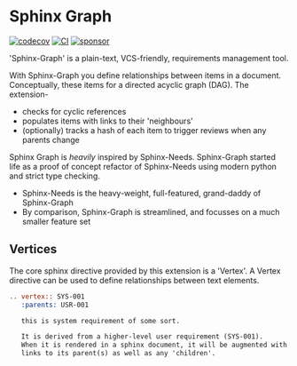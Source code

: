 # Sphinx Graph

[![codecov](https://codecov.io/gh/danieleades/sphinx-graph/branch/main/graph/badge.svg?token=WLPNTQXHrK)](https://codecov.io/gh/danieleades/sphinx-graph)
[![CI](https://github.com/danieleades/sphinx-graph/actions/workflows/ci.yaml/badge.svg)](https://github.com/danieleades/sphinx-graph/actions/workflows/ci.yaml)
[![sponsor](https://img.shields.io/static/v1?label=Sponsor&message=%E2%9D%A4&logo=GitHub&color=%23fe8e86)](https://github.com/sponsors/danieleades)

'Sphinx-Graph' is a plain-text, VCS-friendly, requirements management tool.

With Sphinx-Graph you define relationships between items in a document. Conceptually, these items for a directed acyclic graph (DAG). The extension-

- checks for cyclic references
- populates items with links to their 'neighbours'
- (optionally) tracks a hash of each item to trigger reviews when any parents change

Sphinx Graph is *heavily* inspired by Sphinx-Needs. Sphinx-Graph started life as a proof of concept refactor of Sphinx-Needs using modern python and strict type checking.

- Sphinx-Needs is the heavy-weight, full-featured, grand-daddy of Sphinx-Graph
- By comparison, Sphinx-Graph is streamlined, and focusses on a much smaller feature set

## Vertices

The core sphinx directive provided by this extension is a 'Vertex'. A Vertex directive can be used to define relationships between text elements.

```rst
.. vertex:: SYS-001
   :parents: USR-001

   this is system requirement of some sort.

   It is derived from a higher-level user requirement (SYS-001).
   When it is rendered in a sphinx document, it will be augmented with
   links to its parent(s) as well as any 'children'.
```
